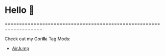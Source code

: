 # Hello :wave:

===================================================================

Check out my Gorilla Tag Mods:
- [AirJump](https://github.com/fchb1239/AirJump)
